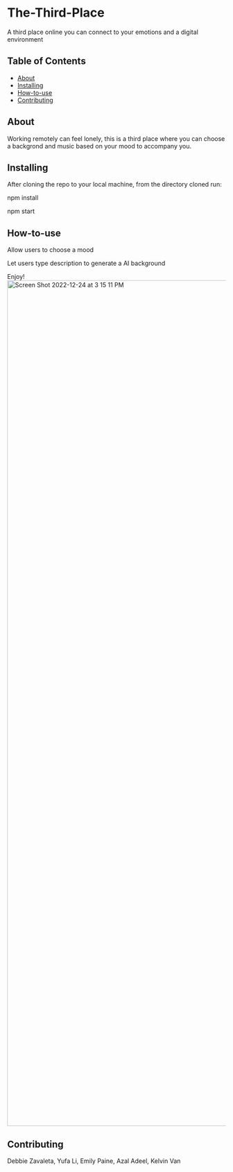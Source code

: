 # The-Third-Place
A third place online you can connect to your emotions and a digital environment 

## Table of Contents

- [About](#about)
- [Installing](#installing)
- [How-to-use](#how-to-use)
- [Contributing](#contributing)


## About
Working remotely can feel lonely, this is a third place where you can choose a backgrond and music based on your mood to accompany you. 


## Installing
After cloning the repo to your local machine, from the directory cloned run:

npm install

npm start

## How-to-use
Allow users to choose a mood

Let users type description to generate a AI background 

Enjoy! 
<img width="1950" alt="Screen Shot 2022-12-24 at 3 15 11 PM" src="https://user-images.githubusercontent.com/112290188/209453065-7c25d3a6-2c94-4528-a3db-74e843cda3a3.png">


## Contributing
Debbie Zavaleta, Yufa Li, Emily Paine, Azal Adeel, Kelvin Van
